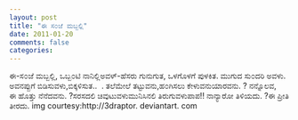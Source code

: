 ```yaml
---
layout: post
title: "ಈ ಸ೦ಜೆ ಮಬ್ಬಲ್ಲಿ"
date: 2011-01-20
comments: false
categories: 
---
```



ಈ-ಸ೦ಜೆ ಮಬ್ಬಲ್ಲಿ, ಒಬ್ಬ೦ಟಿ ನಾನಿಲ್ಲಿಅವಳ್-ಹೆಸರು ಗುನುಗುತ, ಒಳಗೊಳಗೆ ಪುಳಕಿತ. ಮುಗುದ ಸು೦ದರಿ ಅವಳು. ಅವನಪ್ಪುಗೆ ಬಿಡಿಸುವಳು,ಬಿಕ್ಕಳಿಸುತ..  . ತಲೆಮೇಲೆ ತಟ್ಟುವನು,ಹ೦ಗಿಸಲು ಕೇಳುವನುಯಾರವನು. ? ನನ್ನೊಲವ,   ಈ ಹೊತ್ತು ನೆನೆದವನು. ?ಸರಸದಲಿ ಚಿವುಟುವಳುಮುನಿಸಿನಲಿ ತಿರುಗುವಳುಪಾಪ!! ನಾನ್ಯಾರೋ ತಿಳಿಯದು. ?ಈ ಪ್ರೀತಿ ತೀರದು. img courtesy:http://3draptor. deviantart. com
